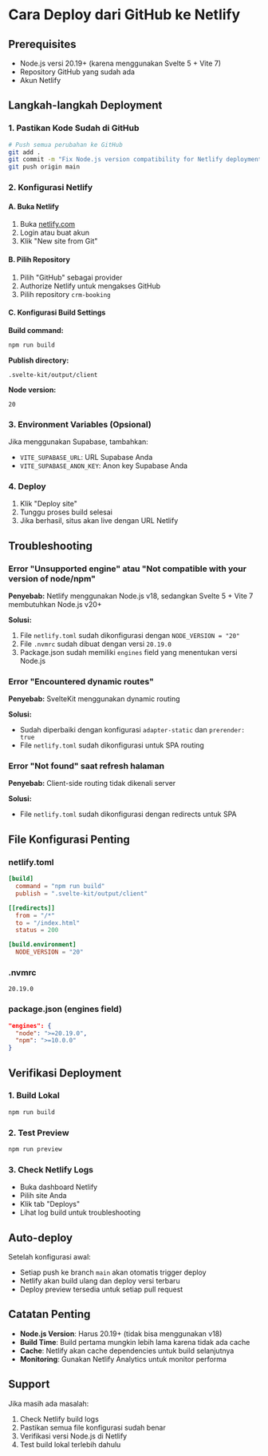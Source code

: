 # Cara Deploy dari GitHub ke Netlify

## Prerequisites
- Node.js versi 20.19+ (karena menggunakan Svelte 5 + Vite 7)
- Repository GitHub yang sudah ada
- Akun Netlify

## Langkah-langkah Deployment

### 1. Pastikan Kode Sudah di GitHub
```bash
# Push semua perubahan ke GitHub
git add .
git commit -m "Fix Node.js version compatibility for Netlify deployment"
git push origin main
```

### 2. Konfigurasi Netlify

#### A. Buka Netlify
1. Buka [netlify.com](https://netlify.com)
2. Login atau buat akun
3. Klik "New site from Git"

#### B. Pilih Repository
1. Pilih "GitHub" sebagai provider
2. Authorize Netlify untuk mengakses GitHub
3. Pilih repository `crm-booking`

#### C. Konfigurasi Build Settings
**Build command:**
```bash
npm run build
```

**Publish directory:**
```
.svelte-kit/output/client
```

**Node version:**
```
20
```

### 3. Environment Variables (Opsional)
Jika menggunakan Supabase, tambahkan:
- `VITE_SUPABASE_URL`: URL Supabase Anda
- `VITE_SUPABASE_ANON_KEY`: Anon key Supabase Anda

### 4. Deploy
1. Klik "Deploy site"
2. Tunggu proses build selesai
3. Jika berhasil, situs akan live dengan URL Netlify

## Troubleshooting

### Error "Unsupported engine" atau "Not compatible with your version of node/npm"
**Penyebab:** Netlify menggunakan Node.js v18, sedangkan Svelte 5 + Vite 7 membutuhkan Node.js v20+

**Solusi:**
1. File `netlify.toml` sudah dikonfigurasi dengan `NODE_VERSION = "20"`
2. File `.nvmrc` sudah dibuat dengan versi `20.19.0`
3. Package.json sudah memiliki `engines` field yang menentukan versi Node.js

### Error "Encountered dynamic routes"
**Penyebab:** SvelteKit menggunakan dynamic routing

**Solusi:**
- Sudah diperbaiki dengan konfigurasi `adapter-static` dan `prerender: true`
- File `netlify.toml` sudah dikonfigurasi untuk SPA routing

### Error "Not found" saat refresh halaman
**Penyebab:** Client-side routing tidak dikenali server

**Solusi:**
- File `netlify.toml` sudah dikonfigurasi dengan redirects untuk SPA

## File Konfigurasi Penting

### netlify.toml
```toml
[build]
  command = "npm run build"
  publish = ".svelte-kit/output/client"

[[redirects]]
  from = "/*"
  to = "/index.html"
  status = 200

[build.environment]
  NODE_VERSION = "20"
```

### .nvmrc
```
20.19.0
```

### package.json (engines field)
```json
"engines": {
  "node": ">=20.19.0",
  "npm": ">=10.0.0"
}
```

## Verifikasi Deployment

### 1. Build Lokal
```bash
npm run build
```

### 2. Test Preview
```bash
npm run preview
```

### 3. Check Netlify Logs
- Buka dashboard Netlify
- Pilih site Anda
- Klik tab "Deploys"
- Lihat log build untuk troubleshooting

## Auto-deploy
Setelah konfigurasi awal:
- Setiap push ke branch `main` akan otomatis trigger deploy
- Netlify akan build ulang dan deploy versi terbaru
- Deploy preview tersedia untuk setiap pull request

## Catatan Penting
- **Node.js Version**: Harus 20.19+ (tidak bisa menggunakan v18)
- **Build Time**: Build pertama mungkin lebih lama karena tidak ada cache
- **Cache**: Netlify akan cache dependencies untuk build selanjutnya
- **Monitoring**: Gunakan Netlify Analytics untuk monitor performa

## Support
Jika masih ada masalah:
1. Check Netlify build logs
2. Pastikan semua file konfigurasi sudah benar
3. Verifikasi versi Node.js di Netlify
4. Test build lokal terlebih dahulu

